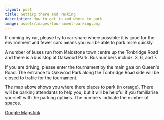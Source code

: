 ```yaml
---
layout: post
title: Getting there and Parking
description: How to get in and where to park
image: assets/images/tournament-parking.png
---
```


If coming by car, please try to car-share where possible: it is good for the environment and fewer cars means you will be able to park more quickly.

A number of buses run from Maidstone town centre up the Tonbridge Road and there is a bus stop at Oakwood Park. Bus numbers include: 3, 6, and 7.

If you are driving, please enter the tournament by the main gate on Queen's Road. The entrance to Oakwood Park along the Tonbridge Road side will be closed to traffic for the tournament. 

The map above shows you where there places to park (in orange). There will be parking attendants to help you, but it will be helpful if you familiarise yourself with the parking options. The numbers indicate the number of spaces.

[Google Maps link](https://goo.gl/maps/frrYEpZyDNE2)
